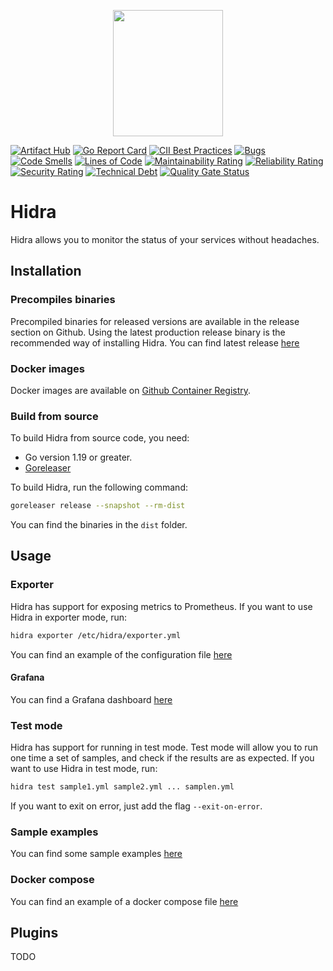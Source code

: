 <p align="center">
  <img width="176.5" height="202" src="https://github.com/hidracloud/hidra/blob/main/docs/logo.svg?raw=true">
</p>

[![Artifact Hub](https://img.shields.io/endpoint?url=https://artifacthub.io/badge/repository/hidra)](https://artifacthub.io/packages/search?repo=hidra)
[![Go Report Card](https://goreportcard.com/badge/github.com/hidracloud/hidra)](https://goreportcard.com/report/github.com/hidracloud/hidra) [![CII Best Practices](https://bestpractices.coreinfrastructure.org/projects/5722/badge)](https://bestpractices.coreinfrastructure.org/projects/5722)
[![Bugs](https://sonarcloud.io/api/project_badges/measure?project=hidracloud_hidra&metric=bugs)](https://sonarcloud.io/summary/new_code?id=hidracloud_hidra)
[![Code Smells](https://sonarcloud.io/api/project_badges/measure?project=hidracloud_hidra&metric=code_smells)](https://sonarcloud.io/summary/new_code?id=hidracloud_hidra)
[![Lines of Code](https://sonarcloud.io/api/project_badges/measure?project=hidracloud_hidra&metric=ncloc)](https://sonarcloud.io/summary/new_code?id=hidracloud_hidra)
[![Maintainability Rating](https://sonarcloud.io/api/project_badges/measure?project=hidracloud_hidra&metric=sqale_rating)](https://sonarcloud.io/summary/new_code?id=hidracloud_hidra)
[![Reliability Rating](https://sonarcloud.io/api/project_badges/measure?project=hidracloud_hidra&metric=reliability_rating)](https://sonarcloud.io/summary/new_code?id=hidracloud_hidra)
[![Security Rating](https://sonarcloud.io/api/project_badges/measure?project=hidracloud_hidra&metric=security_rating)](https://sonarcloud.io/summary/new_code?id=hidracloud_hidra)
[![Technical Debt](https://sonarcloud.io/api/project_badges/measure?project=hidracloud_hidra&metric=sqale_index)](https://sonarcloud.io/summary/new_code?id=hidracloud_hidra)
[![Quality Gate Status](https://sonarcloud.io/api/project_badges/measure?project=hidracloud_hidra&metric=alert_status)](https://sonarcloud.io/summary/new_code?id=hidracloud_hidra)

# Hidra
Hidra allows you to monitor the status of your services without headaches.

## Installation

### Precompiles binaries
Precompiled binaries for released versions are available in the release section on Github. Using the latest production release binary is the recommended way of installing Hidra. You can find latest release [here](https://github.com/hidracloud/hidra/releases/latest)

### Docker images
Docker images are available on [Github Container Registry](https://github.com/hidracloud/hidra/pkgs/container/hidra).

### Build from source
To build Hidra from source code, you need:
- Go version 1.19 or greater.
- [Goreleaser](https://goreleaser.com)

To build Hidra, run the following command:
```bash
goreleaser release --snapshot --rm-dist
```

You can find the binaries in the `dist` folder.

## Usage

### Exporter
Hidra has support for exposing metrics to Prometheus. If you want to use Hidra in exporter mode, run:

```bash
hidra exporter /etc/hidra/exporter.yml
```

You can find an example of the configuration file [here](https://github.com/hidracloud/hidra/blob/main/configs/hidra/exporter.yml)

#### Grafana
You can find a Grafana dashboard [here](https://github.com/hidracloud/hidra/blob/main/configs/grafana)

### Test mode
Hidra has support for running in test mode. Test mode will allow you to run one time a set of samples, and check if the results are as expected. If you want to use Hidra in test mode, run:

```bash
hidra test sample1.yml sample2.yml ... samplen.yml
```

If you want to exit on error, just add the flag `--exit-on-error`.

### Sample examples
You can find some sample examples [here](https://github.com/hidracloud/hidra/blob/main/configs/hidra/samples/)

### Docker compose
You can find an example of a docker compose file [here](https://github.com/hidracloud/hidra/blob/main/docker-compose.yml)

## Plugins
TODO